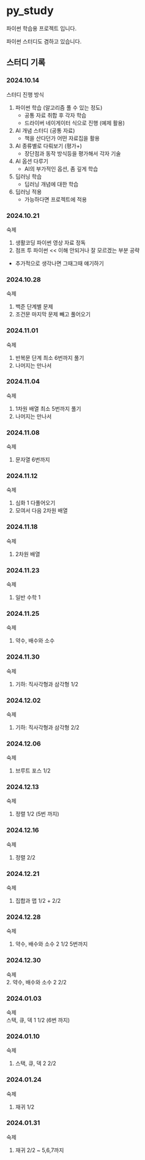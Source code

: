 # py_study
파이썬 학습용 프로젝트 입니다.

파이썬 스터디도 겸하고 있습니다.


## 스터디 기록

### 2024.10.14
스터디 진행 방식

1. 파이썬 학습 (알고리즘 풀 수 있는 정도)
    - 공통 자료 취합 후 각자 학습
    - 드라이버 네이게이터 식으로 진행 (예제 활용)
2. AI 개념 스터디 (공통 자료)
    - 책을 산다던가 어떤 자료집을 활용
3. AI 종류별로 다뤄보기 (평가+)
    - 장단점과 동작 방식등을 평가해서 각자 기술
4. AI 옵션 다루기
    - AI의 부가적인 옵션, 좀 깊게 학습
5. 딥러닝 학습
    - 딥러닝 개념에 대한 학습
6. 딥러닝 적용
    - 가능하다면 프로젝트에 적용

### 2024.10.21
숙제
1. 생활코딩 파이썬 영상 자료 정독
2. 점프 투 파이썬 << 이해 안되거나 잘 모르겠는 부분 공략
+ 추가적으로 생각나면 그때그때 얘기하기

### 2024.10.28
숙제    
1. 백준 단계별 문제      
2. 조건문 마지막 문제 빼고 풀어오기

### 2024.11.01
숙제     
1. 반복문 단계 최소 6번까지 풀기      
2. 나머지는 만나서

### 2024.11.04
숙제    
1. 1차원 배열 최소 5번까지 풀기       
2. 나머지는 만나서

### 2024.11.08
숙제     
1. 문자열 6번까지

### 2024.11.12
숙제
1. 심화 1 다풀어오기
2. 모여서 다음 2차원 배열

### 2024.11.18
숙제      
1. 2차원 배열

### 2024.11.23
숙제     
1. 일반 수학 1

### 2024.11.25
숙제     
1. 약수, 배수와 소수

### 2024.11.30
숙제      
1. 기하: 직사각형과 삼각형 1/2

### 2024.12.02
숙제     
1. 기하: 직사각형과 삼각형 2/2

### 2024.12.06
숙제      
1. 브루트 포스 1/2

### 2024.12.13
숙제      
1. 정렬 1/2 (5번 까지)

### 2024.12.16
숙제     
1. 정렬 2/2

### 2024.12.21
숙제       
1. 집합과 맵 1/2 + 2/2

### 2024.12.28
숙제       
1. 약수, 배수와 소수 2 1/2 5번까지

### 2024.12.30
숙제       
2. 약수, 배수와 소수 2 2/2

### 2024.01.03
숙제      
스택, 큐, 덱 1 1/2 (6번 까지)      

### 2024.01.10
숙제       
1. 스택, 큐, 덱 2 2/2

### 2024.01.24
숙제     
1. 재귀 1/2

### 2024.01.31
숙제
1. 재귀 2/2 ~ 5,6,7까지
